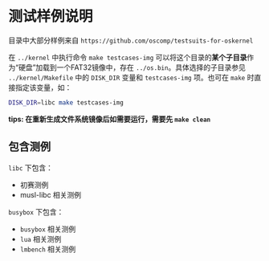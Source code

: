 # 测试样例说明

目录中大部分样例来自 `https://github.com/oscomp/testsuits-for-oskernel`

在 `../kernel` 中执行命令 `make testcases-img` 可以将这个目录的**某个子目录**作为“硬盘”加载到一个FAT32镜像中，存在 `../os.bin`。具体选择的子目录参见 `../kernel/Makefile` 中的 `DISK_DIR` 变量和 `testcases-img` 项。也可在 `make` 时直接指定该变量，如：

```bash
DISK_DIR=libc make testcases-img
```

**tips: 在重新生成文件系统镜像后如需要运行，需要先 `make clean`**

## 包含测例

`libc` 下包含：

- 初赛测例
- musl-libc 相关测例

`busybox` 下包含：
- `busybox` 相关测例
- `lua` 相关测例
- `lmbench` 相关测例
